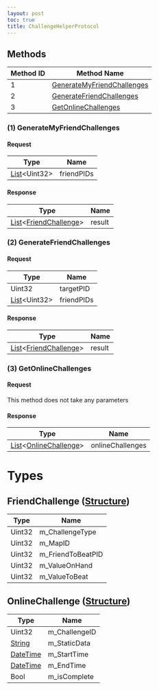 ```yaml
---
layout: post
toc: true
title: ChallengeHelperProtocol
---
```


## Methods

| Method ID | Method Name                                                 |
| --------- | ----------------------------------------------------------- |
| 1         | [GenerateMyFriendChallenges](#1-generatemyfriendchallenges) |
| 2         | [GenerateFriendChallenges](#2-generatefriendchallenges)     |
| 3         | [GetOnlineChallenges](#3-getonlinechallenges)               |

### (1) GenerateMyFriendChallenges
#### Request
| Type                     | Name       |
| ------------------------ | ---------- |
| [List]&#x3C;Uint32&#x3E; | friendPIDs |

#### Response
| Type                                                            | Name   |
| --------------------------------------------------------------- | ------ |
| [List]&#x3C;[FriendChallenge](#friendchallenge-structure)&#x3E; | result |

### (2) GenerateFriendChallenges
#### Request
| Type                     | Name       |
| ------------------------ | ---------- |
| Uint32                   | targetPID  |
| [List]&#x3C;Uint32&#x3E; | friendPIDs |

#### Response
| Type                                                            | Name   |
| --------------------------------------------------------------- | ------ |
| [List]&#x3C;[FriendChallenge](#friendchallenge-structure)&#x3E; | result |

### (3) GetOnlineChallenges
#### Request
This method does not take any parameters
#### Response
| Type                                                            | Name             |
| --------------------------------------------------------------- | ---------------- |
| [List]&#x3C;[OnlineChallenge](#onlinechallenge-structure)&#x3E; | onlineChallenges |

# Types

## FriendChallenge ([Structure])
| Type   | Name              |
| ------ | ----------------- |
| Uint32 | m_ChallengeType   |
| Uint32 | m_MapID           |
| Uint32 | m_FriendToBeatPID |
| Uint32 | m_ValueOnHand     |
| Uint32 | m_ValueToBeat     |

## OnlineChallenge ([Structure])
| Type       | Name          |
| ---------- | ------------- |
| Uint32     | m_ChallengeID |
| [String]   | m_StaticData  |
| [DateTime] | m_StartTime   |
| [DateTime] | m_EndTime     |
| Bool       | m_isComplete  |

[Structure]: /docs/nex/types#structure
[List]: /docs/nex/types#list
[String]: /docs/nex/types#string
[DateTime]: /docs/nex/types#datetime
